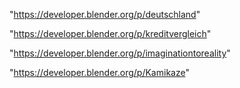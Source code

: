"https://developer.blender.org/p/deutschland"

"https://developer.blender.org/p/kreditvergleich"

"https://developer.blender.org/p/imaginationtoreality"

"https://developer.blender.org/p/Kamikaze"

 
